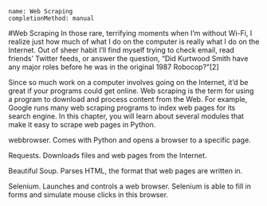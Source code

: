 ```ngMeta
name: Web Scraping
completionMethod: manual
```
#Web Scraping
In those rare, terrifying moments when I’m without Wi-Fi, I realize just how much of what I do on the computer is really what I do on the Internet. Out of sheer habit I’ll find myself trying to check email, read friends’ Twitter feeds, or answer the question, “Did Kurtwood Smith have any major roles before he was in the original 1987 Robocop?”[2]

Since so much work on a computer involves going on the Internet, it’d be great if your programs could get online. Web scraping is the term for using a program to download and process content from the Web. For example, Google runs many web scraping programs to index web pages for its search engine. In this chapter, you will learn about several modules that make it easy to scrape web pages in Python.

webbrowser. Comes with Python and opens a browser to a specific page.

Requests. Downloads files and web pages from the Internet.

Beautiful Soup. Parses HTML, the format that web pages are written in.

Selenium. Launches and controls a web browser. Selenium is able to fill in forms and simulate mouse clicks in this browser.